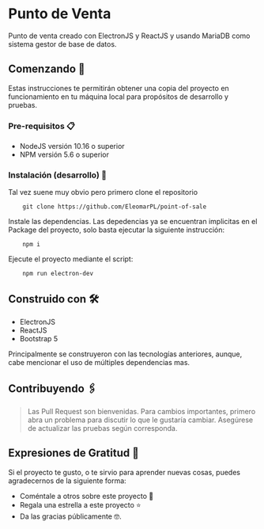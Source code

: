 # Punto de Venta

Punto de venta creado con ElectronJS y ReactJS y usando MariaDB como sistema gestor de base de datos.

## Comenzando 🚀

Estas instrucciones te permitirán obtener una copia del proyecto en funcionamiento en tu máquina local para propósitos de desarrollo y pruebas.

### Pre-requisitos 📋

- NodeJS versión 10.16 o superior
- NPM versión 5.6 o superior

### Instalación (desarrollo) 🔧

Tal vez suene muy obvio pero primero clone el repositorio

```git
    git clone https://github.com/EleomarPL/point-of-sale
```

Instale las dependencias. Las depedencias ya se encuentran implicitas en el Package del proyecto, solo basta ejecutar la siguiente instrucción:

```npm
    npm i
```

Ejecute el proyecto mediante el script:

```npm
    npm run electron-dev
```

## Construido con 🛠️

- ElectronJS
- ReactJS
- Bootstrap 5

Principalmente se construyeron con las tecnologías anteriores, aunque, cabe mencionar el uso de múltiples dependencias mas.

## Contribuyendo 🖇️

> Las Pull Request son bienvenidas. Para cambios importantes, primero abra un problema para discutir lo que le gustaría cambiar.
> Asegúrese de actualizar las pruebas según corresponda.

## Expresiones de Gratitud 🎁

Si el proyecto te gusto, o te sirvio para aprender nuevas cosas, puedes agradecernos de la siguiente forma:

- Coméntale a otros sobre este proyecto 📢
- Regala una estrella a este proyecto ⭐
- Da las gracias públicamente 🤓.
